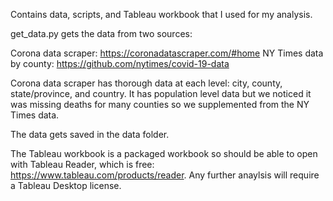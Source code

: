 Contains data, scripts, and Tableau workbook that I used for my analysis.

get_data.py gets the data from two sources:

Corona data scraper: https://coronadatascraper.com/#home
NY Times data by county: https://github.com/nytimes/covid-19-data

Corona data scraper has thorough data at each level: city, county, state/province, and country. It has population level data but we noticed it was missing deaths for many counties so we supplemented from the NY Times data.

The data gets saved in the data folder.

The Tableau workbook is a packaged workbook so should be able to open with Tableau Reader, which is free: https://www.tableau.com/products/reader. Any further anaylsis will require a Tableau Desktop license.